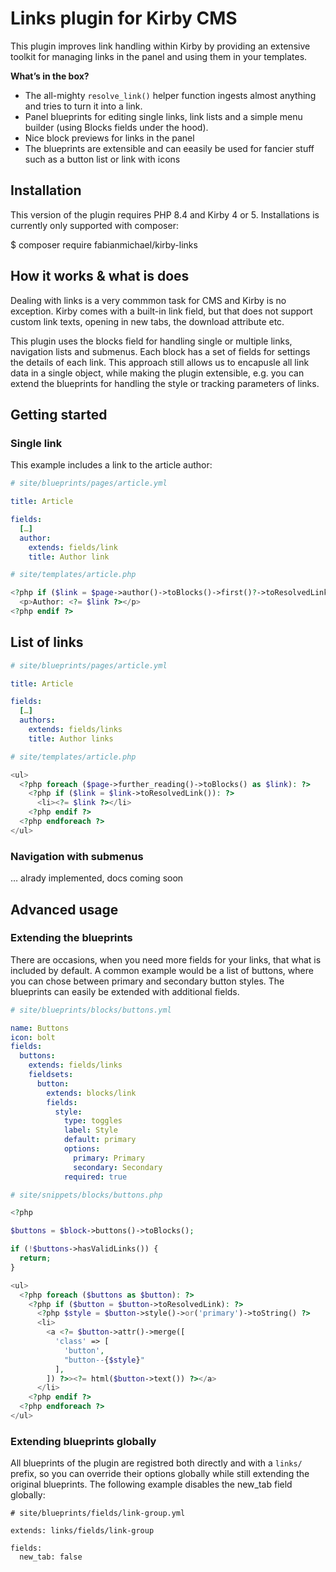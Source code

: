 # Links plugin for Kirby CMS

This plugin improves link handling within Kirby by providing an extensive toolkit for managing links in the panel and using them in your templates.

**What’s in the box?**

- The all-mighty `resolve_link()` helper function ingests almost anything and tries to turn it into a link.
- Panel blueprints for editing single links, link lists and a simple menu builder (using Blocks fields under the hood).
- Nice block previews for links in the panel
- The blueprints are extensible and can eeasily be used for fancier stuff such as a button list or link with icons

## Installation

This version of the plugin requires PHP 8.4 and Kirby 4 or 5. Installations is currently only supported with composer:

$ composer require fabianmichael/kirby-links

## How it works & what is does

Dealing with links is a very commmon task for CMS and Kirby is no exception. Kirby comes with a built-in link field, but that does not support custom link texts, opening in new tabs, the download attribute etc.

This plugin uses the blocks field for handling single or multiple links, navigation lists and submenus. Each block has a set of fields for settings the details of each link. This approach still allows us to encapusle all link data in a single object, while making the plugin extensible, e.g. you can extend the blueprints for handling the style or tracking parameters of links.

## Getting started

### Single link

This example includes a link to the article author:

```yaml
# site/blueprints/pages/article.yml

title: Article

fields:
  […]
  author:
    extends: fields/link
    title: Author link
```

```php
# site/templates/article.php

<?php if ($link = $page->author()->toBlocks()->first()?->toResolvedLink()): ?>
  <p>Author: <?= $link ?></p>
<?php endif ?>
```

## List of links


```yaml
# site/blueprints/pages/article.yml

title: Article

fields:
  […]
  authors:
    extends: fields/links
    title: Author links
```

```php
# site/templates/article.php

<ul>
  <?php foreach ($page->further_reading()->toBlocks() as $link): ?>
    <?php if ($link = $link->toResolvedLink()): ?>
      <li><?= $link ?></li>
    <?php endif ?>
  <?php endforeach ?>
</ul>
```


### Navigation with submenus

… alrady implemented, docs coming soon


## Advanced usage

### Extending the blueprints

There are occasions, when you need more fields for your links, that what is included by default. A common example would be a list of buttons, where you can chose between primary and secondary button styles. The blueprints can easily be extended with additional fields.

```yaml
# site/blueprints/blocks/buttons.yml

name: Buttons
icon: bolt
fields:
  buttons:
    extends: fields/links
    fieldsets:
      button:
        extends: blocks/link
        fields:
          style:
            type: toggles
            label: Style
            default: primary
            options:
              primary: Primary
              secondary: Secondary
            required: true
```

```php
# site/snippets/blocks/buttons.php

<?php

$buttons = $block->buttons()->toBlocks();

if (!$buttons->hasValidLinks()) {
  return;
}

<ul>
  <?php foreach ($buttons as $button): ?>
    <?php if ($button = $button->toResolvedLink): ?>
      <?php $style = $button->style()->or('primary')->toString() ?>
      <li>
        <a <?= $button->attr()->merge([
          'class' => [
            'button',
            "button--{$style}"
          ],
        ]) ?>><?= html($button->text()) ?></a>
      </li>
    <?php endif ?>
  <?php endforeach ?>
</ul>
```

### Extending blueprints globally

All blueprints of the plugin are registred both directly and with a `links/` prefix, so you can override their options globally while still extending the original blueprints. The following example disables the new_tab field globally:

```
# site/blueprints/fields/link-group.yml

extends: links/fields/link-group

fields:
  new_tab: false

```
